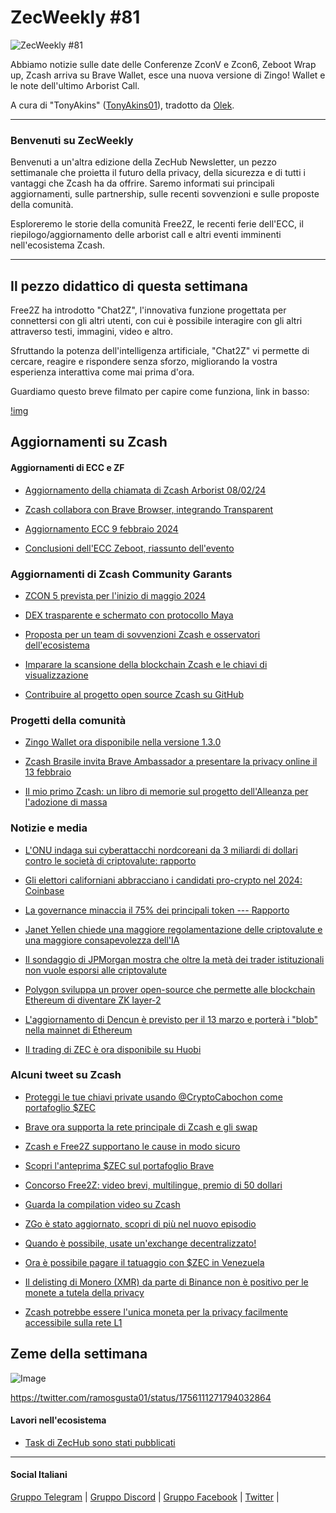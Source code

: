 # ZecWeekly #81

![ZecWeekly #81](https://substackcdn.com/image/fetch/f_auto,q_auto:good,fl_progressive:steep/https%3A%2F%2Fsubstack-post-media.s3.amazonaws.com%2Fpublic%2Fimages%2F82d508b1-fb6a-408d-8694-f42350be0669_1704x928.gif)

Abbiamo notizie sulle date delle Conferenze ZconV e Zcon6, Zeboot Wrap up, Zcash arriva su Brave Wallet, esce una nuova versione di Zingo! Wallet e le note dell'ultimo Arborist Call.

A cura di "TonyAkins" ([TonyAkins01](https://twitter.com/TonyAkins01)), tradotto da [Olek](https://twitter.com/an_Olek).

---

### Benvenuti su ZecWeekly

Benvenuti a un'altra edizione della ZecHub Newsletter, un pezzo settimanale che proietta il futuro della privacy, della sicurezza e di tutti i vantaggi che Zcash ha da offrire. Saremo informati sui principali aggiornamenti, sulle partnership, sulle recenti sovvenzioni e sulle proposte della comunità.

Esploreremo le storie della comunità Free2Z, le recenti ferie dell'ECC, il riepilogo/aggiornamento delle arborist call e altri eventi imminenti nell'ecosistema Zcash.

---

## Il pezzo didattico di questa settimana

Free2Z ha introdotto "Chat2Z", l'innovativa funzione progettata per connettersi con gli altri utenti, con cui è possibile interagire con gli altri attraverso testi, immagini, video e altro.

Sfruttando la potenza dell'intelligenza artificiale, "Chat2Z" vi permette di cercare, reagire e rispondere senza sforzo, migliorando la vostra esperienza interattiva come mai prima d'ora.

Guardiamo questo breve filmato per capire come funziona, link in basso:

[!img](https://www.youtube.com/watch?v=DQtHD3ouCQI)

## Aggiornamenti su Zcash

#### Aggiornamenti di ECC e ZF

- [Aggiornamento della chiamata di Zcash Arborist 08/02/24](https://twitter.com/zksquirrel/status/1755733285131386954)

- [Zcash collabora con Brave Browser, integrando Transparent](https://twitter.com/zooko/status/1755748003787235797)

- [Aggiornamento ECC 9 febbraio 2024](https://forum.zcashcommunity.com/t/ecc-update-for-feb-9-2024/46868)

- [Conclusioni dell'ECC Zeboot, riassunto dell'evento](https://forum.zcashcommunity.com/t/zeboot-ecc-community-workshops/46331/74)

### **Aggiornamenti di Zcash Community Garants**

- [ZCON 5 prevista per l'inizio di maggio 2024](https://twitter.com/zcashbrazil/status/1755977206084333746)

- [DEX trasparente e schermato con protocollo Maya](https://zcashgrants.org/gallery/25215916-53ea-4041-a3b2-6d00c487917d/45471785/)

- [Proposta per un team di sovvenzioni Zcash e osservatori dell'ecosistema](https://forum.zcashcommunity.com/t/zcash-grants-ecosystem-observer/46796)

- [Imparare la scansione della blockchain Zcash e le chiavi di visualizzazione](https://free2z.cash/zcashesp/zpage/presentamos-el-escaneado-de-blockchain-con-zebra)

- [Contribuire al progetto open source Zcash su GitHub](https://github.com/zcash/zcash/blob/master/src/chainparams.cpp)

### **Progetti della comunità**

- [Zingo Wallet ora disponibile nella versione 1.3.0](https://free2z.com/zingolabs/zpage/faster-synchronisation-view-in-the-block-explorer-and-more)

- [Zcash Brasile invita Brave Ambassador a presentare la privacy online il 13 febbraio](https://twitter.com/zcashbrazil/status/1754907988261814607)

- [Il mio primo Zcash: un libro di memorie sul progetto dell'Alleanza per l'adozione di massa](https://forum.zcashcommunity.com/t/my-first-zcash/46826?utm_source=dlvr.it&utm_medium=twitter)

### Notizie e media

- [L'ONU indaga sui cyberattacchi nordcoreani da 3 miliardi di dollari contro le società di criptovalute: rapporto](https://cointelegraph.com/news/united-nations-north-korea-crypto-hackers)

- [Gli elettori californiani abbracciano i candidati pro-crypto nel 2024: Coinbase](https://cointelegraph.com/news/california-crypto-united-states-elections-coinbase)

- [La governance minaccia il 75% dei principali token --- Rapporto](https://cointelegraph.com/news/governance-poses-threat-75-percent-top-tokens-report)

- [Janet Yellen chiede una maggiore regolamentazione delle criptovalute e una maggiore consapevolezza dell'IA](https://decrypt.co/216693/janet-yellen-calls-for-more-crypto-regulation-ai-awareness)

- [Il sondaggio di JPMorgan mostra che oltre la metà dei trader istituzionali non vuole esporsi alle criptovalute](https://www.coindesk.com/markets/2024/02/08/jpmorgan-survey-shows-over-half-of-institutional-traders-dont-want-crypto-exposure/)

- [Polygon sviluppa un prover open-source che permette alle blockchain Ethereum di diventare ZK layer-2](https://cointelegraph.com/news/polygon-develops-open-source-ethereum-zk-prover)

- [L'aggiornamento di Dencun è previsto per il 13 marzo e porterà i "blob" nella mainnet di Ethereum](https://www.theblock.co/post/276747/dencun-upgrade-expected-on-march-13-to-bring-blobs-to-ethereum-mainnet)

- [Il trading di ZEC è ora disponibile su Huobi](https://twitter.com/ruzcash/status/1748034632673574931?t=82WtmKsQOCH27Q7XYFHTIw&s=19)

### Alcuni tweet su Zcash

- [Proteggi le tue chiavi private usando @CryptoCabochon come portafoglio $ZEC](https://twitter.com/zcashbrazil/status/1756033198671204663)

- [Brave ora supporta la rete principale di Zcash e gli swap](https://twitter.com/ruZCASH/status/1755837263970230748)

- [Zcash e Free2Z supportano le cause in modo sicuro](https://twitter.com/tecnopapapi/status/1756171948831154579)

- [Scopri l'anteprima $ZEC sul portafoglio Brave](https://twitter.com/peacemongerZ/status/1755822763271450839)

- [Concorso Free2Z: video brevi, multilingue, premio di 50 dollari](https://twitter.com/free2zcash/status/1753577705441030295)

- [Guarda la compilation video su Zcash](https://twitter.com/DarwinJZ11/status/1755450726652801467)

- [ZGo è stato aggiornato, scopri di più nel nuovo episodio](https://twitter.com/ZcastEsp/status/1755932563758063966)

- [Quando è possibile, usate un'exchange decentralizzato!](https://twitter.com/ZecHub/status/1755688799705706721)

- [Ora è possibile pagare il tatuaggio con $ZEC in Venezuela](https://twitter.com/gordonesTV/status/1755997339376914906)

- [Il delisting di Monero (XMR) da parte di Binance non è positivo per le monete a tutela della privacy](https://twitter.com/nextiscrypto/status/1754903022059098222)

- [Zcash potrebbe essere l'unica moneta per la privacy facilmente accessibile sulla rete L1](https://twitter.com/LegendGonna/status/1756081270126252476)

## Zeme della settimana

![Image](https://substackcdn.com/image/fetch/f_auto,q_auto:good,fl_progressive:steep/https%3A%2F%2Fsubstack-post-media.s3.amazonaws.com%2Fpublic%2Fimages%2Fe2698fe7-10af-4674-9e71-0fde621843a7_598x917.png)

<https://twitter.com/ramosgusta01/status/1756111271794032864>

#### Lavori nell'ecosistema

- [Task di ZecHub sono stati pubblicati](https://app.dework.xyz/zechub-2424)

---

#### Social Italiani

[Gruppo Telegram](https://t.me/zcashita) | [Gruppo Discord](https://discord.com/channels/978714252934258779/1091806217359347802) | [Gruppo Facebook](https://www.facebook.com/groups/zecitalia) | [Twitter](https://twitter.com/InsideZcash) |
